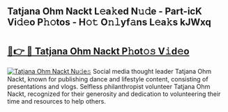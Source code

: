## Tatjana Ohm Nackt L𝚎a𝚔ed N𝚞𝚍e - Part-icK Vi𝚍𝚎o P𝚑𝚘tos - H𝚘𝚝 O𝚗𝚕yf𝚊ns L𝚎a𝚔s kJWxq

# <h2><a href="http://kf7997e.oniu.top/?m=Tatjana+Ohm+Nackt">🔗👉 🔴 Tatjana Ohm Nackt P𝚑ot𝚘𝚜 V𝚒d𝚎o</a></h2>

[![Tatjana Ohm Nackt Nu𝚍e𝚜](https://i.imgur.com/0qMVB7G.gif)](http://kf7997e.oniu.top/?m=Tatjana+Ohm+Nackt)
Social media thought leader Tatjana Ohm Nackt, known for publishing dance and lifestyle content, consisting of presentations and vlogs. Selfless philanthropist volunteer Tatjana Ohm Nackt, recognized for their generosity and dedication to volunteering their time and resources to help others.  
